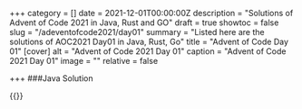 +++
category = []
date = 2021-12-01T00:00:00Z
description = "Solutions of Advent of Code 2021 in Java, Rust and GO"
draft = true
showtoc = false
slug = "/adeventofcode2021/day01"
summary = "Listed here are the solutions of AOC2021 Day01 in Java, Rust, Go"
title = "Advent of Code Day 01"
[cover]
alt = "Advent of Code 2021 Day 01"
caption = "Advent of Code 2021 Day 01"
image = ""
relative = false

+++
###Java Solution

{{<replit src=“https://replit.com/@dhrubo55/AdventOfCodeDay01Java”>}}
